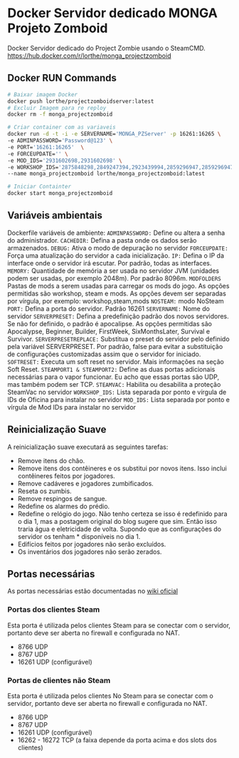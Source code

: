 # Docker Servidor dedicado MONGA Projeto Zomboid

Docker Servidor dedicado do Project Zombie usando o SteamCMD.
https://hub.docker.com/r/lorthe/monga_projectzomboid

## Docker RUN Commands
```sh
# Baixar imagem Docker
docker push lorthe/projectzomboidserver:latest
# Excluir Imagem para re reploy
docker rm -f monga_projectzomboid

# Criar container com as variaveis
docker run -d -t -i -e SERVERNAME='MONGA_PZServer' -p 16261:16265 \
-e ADMINPASSWORD='Password@123' \
-e PORT='16261:16265'  \
-e FORCEUPDATE='' \
-e MOD_IDS='2931602698,2931602698' \
-e WORKSHOP_IDS='2875848298,2849247394,2923439994,2859296947,2859296947,2859296947' \
--name monga_projectzomboid lorthe/monga_projectzomboid:latest

# Iniciar Containter
docker start monga_projectzomboid
```
## Variáveis ​​ambientais
Dockerfile variáveis de ambiente:
`ADMINPASSWORD:` Define ou altera a senha do administrador.
`CACHEDIR:` Defina a pasta onde os dados serão armazenados.
`DEBUG:` Ativa o modo de depuração no servidor
`FORCEUPDATE:` Força uma atualização do servidor a cada inicialização.
`IP:` Defina o IP da interface onde o servidor irá escutar. Por padrão, todas as interfaces.
`MEMORY:` Quantidade de memória a ser usada no servidor JVM (unidades podem ser usadas, por exemplo 2048m). Por padrão 8096m.
`MODFOLDERS` Pastas de mods a serem usadas para carregar os mods do jogo. As opções permitidas são workshop, steam e mods. As opções devem ser separadas por vírgula, por exemplo: workshop,steam,mods
`NOSTEAM:` modo NoSteam
`PORT:` Defina a porta do servidor. Padrão 16261
`SERVERNAME:` Nome do servidor
`SERVERPRESET:` Defina a predefinição padrão dos novos servidores. Se não for definido, o padrão é apocalipse. As opções permitidas são Apocalypse, Beginner, Builder, FirstWeek, SixMonthsLater, Survival e Survivor.
`SERVERPRESETREPLACE:` Substitua o preset do servidor pelo definido pela variável SERVERPRESET. Por padrão, false para evitar a substituição de configurações customizadas assim que o servidor for iniciado.
`SOFTRESET:` Executa um soft reset no servidor. Mais informações na seção Soft Reset.
`STEAMPORT1 & STEAMPORT2:` Define as duas portas adicionais necessárias para o vapor funcionar. Eu acho que essas portas são UDP, mas também podem ser TCP.
`STEAMVAC:` Habilita ou desabilita a proteção SteamVac no servidor
`WORKSHOP_IDS:` Lista separada por ponto e vírgula de IDs de Oficina para instalar no servidor
`MOD_IDS:` Lista separada por ponto e vírgula de Mod IDs para instalar no servidor

## Reinicialização Suave
A reinicialização suave executará as seguintes tarefas:
* Remove itens do chão.
* Remove itens dos contêineres e os substitui por novos itens. Isso inclui contêineres feitos por jogadores.
* Remove cadáveres e jogadores zumbificados.
* Reseta os zumbis.
* Remove respingos de sangue.
* Redefine os alarmes do prédio.
* Redefine o relógio do jogo. Não tenho certeza se isso é redefinido para o dia 1, mas a postagem original do blog sugere que sim. Então isso traria água e eletricidade de volta. Supondo que as configurações do servidor os tenham * disponíveis no dia 1.
* Edifícios feitos por jogadores não serão excluídos.
* Os inventários dos jogadores não serão zerados.

## Portas necessárias
As portas necessárias estão documentadas no [wiki oficial](https://pzwiki.net/wiki/Dedicated_Server#Forwarding_Required_Ports)

### Portas dos clientes Steam
Esta porta é utilizada pelos clientes Steam para se conectar com o servidor, portanto deve ser aberta no firewall e configurada no NAT.
* 8766 UDP
* 8767 UDP
* 16261 UDP (configurável)

### Portas de clientes não Steam
Esta porta é utilizada pelos clientes No Steam para se conectar com o servidor, portanto deve ser aberta no firewall e configurada no NAT.
* 8766 UDP
* 8767 UDP
* 16261 UDP (configurável)
* 16262 - 16272 TCP (a faixa depende da porta acima e dos slots dos clientes)

